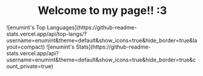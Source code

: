 <h1 align="center">Welcome to my page!! :3</h1>
![enumint's Top Languages](https://github-readme-stats.vercel.app/api/top-langs/?username=enumint&theme=default&show_icons=true&hide_border=true&layout=compact)
![enumint's Stats](https://github-readme-stats.vercel.app/api?username=enumint&theme=default&show_icons=true&hide_border=true&count_private=true)
